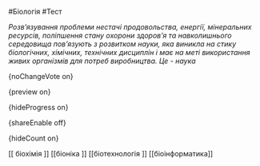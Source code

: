 #Біологія #Тест

*Розв’язування проблеми нестачі продовольства, енергії, мінеральних ресурсів, поліпшення стану охорони здоров’я та навколишнього середовища пов’язують з розвитком науки, яка виникла на стику біологічних, хімічних, технічних дисциплін і має на меті використання живих організмів для потреб виробництва. Це - наука*

{noChangeVote on}

{preview on}

{hideProgress on}

{shareEnable off}

{hideCount on}

[[ біохімія ]]
[[біоніка ]]
[[біотехнологія ]]
[[біоінформатика]]
